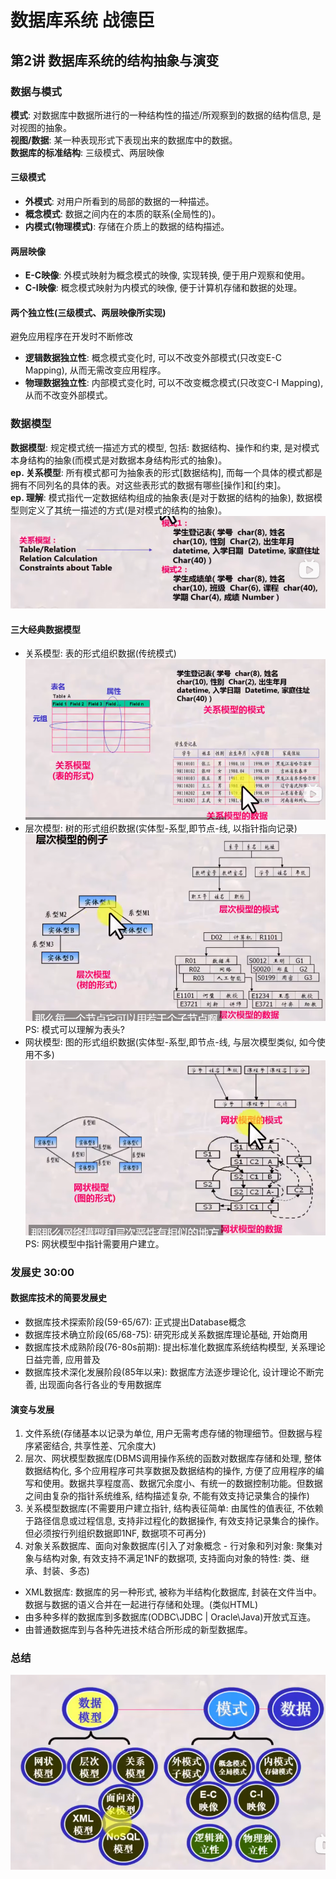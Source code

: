 # 数据库系统 战德臣
## 第2讲 数据库系统的结构抽象与演变
### 数据与模式
**模式**: 对数据库中数据所进行的一种结构性的描述/所观察到的数据的结构信息, 是对视图的抽象。  
**视图/数据**: 某一种表现形式下表现出来的数据库中的数据。  
**数据库的标准结构**: 三级模式、两层映像  
#### 三级模式
 * **外模式**:  对用户所看到的局部的数据的一种描述。  
 * **概念模式**: 数据之间内在的本质的联系(全局性的)。  
 * **内模式(物理模式)**: 存储在介质上的数据的结构描述。  
#### 两层映像
 * **E-C映像**: 外模式映射为概念模式的映像, 实现转换, 便于用户观察和使用。  
 * **C-I映像**: 概念模式映射为内模式的映像, 便于计算机存储和数据的处理。  
#### 两个独立性(三级模式、两层映像所实现)
避免应用程序在开发时不断修改  
 * **逻辑数据独立性**: 概念模式变化时, 可以不改变外部模式(只改变E-C Mapping), 从而无需改变应用程序。  
 * **物理数据独立性**: 内部模式变化时, 可以不改变概念模式(只改变C-I Mapping), 从而不改变外部模式。  
### 数据模型
**数据模型**: 规定模式统一描述方式的模型, 包括: 数据结构、操作和约束, 是对模式本身结构的抽象(而模式是对数据本身结构形式的抽象)。  
**ep. 关系模型**: 所有模式都可为抽象表的形式\[数据结构\], 而每一个具体的模式都是拥有不同列名的具体的表。对这些表形式的数据有哪些\[操作\]和\[约束\]。  
**ep. 理解**: 模式指代一定数据结构组成的抽象表(是对于数据的结构的抽象), 数据模型则定义了其统一描述的方式(是对模式的结构的抽象)。  
![图例理解](imgs/image-1.png)  
#### 三大经典数据模型
 * 关系模型: 表的形式组织数据(传统模式)
 ![关系模型示例](imgs/image.png)
 * 层次模型: 树的形式组织数据(实体型-系型,即节点-线, 以指针指向记录)
 ![层次模型示例](imgs/image-2.png)  
 PS: 模式可以理解为表头?
 * 网状模型: 图的形式组织数据(实体型-系型,即节点-线, 与层次模型类似, 如今使用不多)
 ![网状模型示例](imgs/image-3.png)  
 PS: 网状模型中指针需要用户建立。
### 发展史 30:00
#### 数据库技术的简要发展史
 * 数据库技术探索阶段(59-65/67): 正式提出Database概念
 * 数据库技术确立阶段(65/68-75): 研究形成关系数据库理论基础, 开始商用
 * 数据库技术成熟阶段(76-80s前期): 提出标准化数据库系统结构模型, 关系理论日益完善, 应用普及
 * 数据库技术深化发展阶段(85年以来): 数据库方法逐步理论化, 设计理论不断完善, 出现面向各行各业的专用数据库
#### 演变与发展
 1. 文件系统(存储基本以记录为单位, 用户无需考虑存储的物理细节。但数据与程序紧密结合, 共享性差、冗余度大)
 2. 层次、网状模型数据库(DBMS调用操作系统的函数对数据库存储和处理, 整体数据结构化, 多个应用程序可共享数据及数据结构的操作, 方便了应用程序的编写和使用。数据共享程度高、数据冗余度小、有统一的数据控制功能。但数据之间由复杂的指针系统维系, 结构描述复杂, 不能有效支持记录集合的操作)
 3. 关系模型数据库(不需要用户建立指针, 结构表征简单: 由属性的值表征, 不依赖于路径信息或过程信息, 支持非过程化的数据操作, 有效支持记录集合的操作。但必须按行列组织数据即1NF, 数据项不可再分)
 4. 对象关系数据库、面向对象数据库(引入了对象概念 - 行对象和列对象: 聚集对象与结构对象, 有效支持不满足1NF的数据项, 支持面向对象的特性: 类、继承、封装、多态)
 * XML数据库: 数据库的另一种形式, 被称为半结构化数据库, 封装在文件当中。数据与数据的语义合并在一起进行存储和处理。(类似HTML)
 * 由多种多样的数据库到多数据库(ODBC\JDBC | Oracle\Java)开放式互连。
 * 由普通数据库到与各种先进技术结合所形成的新型数据库。
### 总结
![第2讲课程的图总结](imgs/image-4.png)